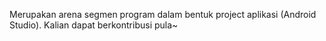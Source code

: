 Merupakan arena segmen program dalam bentuk project aplikasi (Android Studio). Kalian dapat berkontribusi pula~

